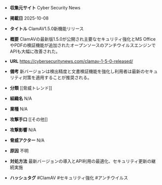 - **収集元サイト**
Cyber Security News

- **掲載日**
2025-10-08

- **タイトル**
ClamAV1.5.0新機能リリース

- **概要**
ClamAVの最新版1.5.0が公開され主要なセキュリティ強化とMS OfficeやPDFの検証機能が追加されたオープンソースのアンチウイルスエンジンでAPIも大幅に改善された。

- **URL**
https://cybersecuritynews.com/clamav-1-5-0-released/

- **備考**
新バージョンは検出精度と文書検証機能を強化し利用者は最新のセキュリティ対策を適用することが推奨される。

- **分類**
[[脅威トレンド]]

- **組織名**
N/A

- **業種**
N/A

- **攻撃手口**
[[その他]]

- **攻撃影響**
N/A

- **脅威アクター**
N/A

- **原因**
不明

- **対処方法**
最新バージョンの導入とAPI利用の最適化、セキュリティ更新の継続実施

- **ハッシュタグ**
#ClamAV #セキュリティ強化 #アンチウイルス

